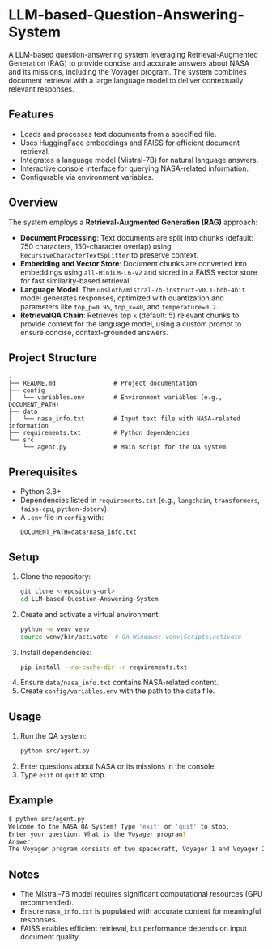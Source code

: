 # LLM-based-Question-Answering-System

A LLM-based question-answering system leveraging Retrieval-Augmented Generation (RAG) to provide concise and accurate answers about NASA and its missions, including the Voyager program. The system combines document retrieval with a large language model to deliver contextually relevant responses.

## Features
- Loads and processes text documents from a specified file.
- Uses HuggingFace embeddings and FAISS for efficient document retrieval.
- Integrates a language model (Mistral-7B) for natural language answers.
- Interactive console interface for querying NASA-related information.
- Configurable via environment variables.

## Overview
The system employs a **Retrieval-Augmented Generation (RAG)** approach:
- **Document Processing**: Text documents are split into chunks (default: 750 characters, 150-character overlap) using `RecursiveCharacterTextSplitter` to preserve context.
- **Embedding and Vector Store**: Document chunks are converted into embeddings using `all-MiniLM-L6-v2` and stored in a FAISS vector store for fast similarity-based retrieval.
- **Language Model**: The `unsloth/mistral-7b-instruct-v0.1-bnb-4bit` model generates responses, optimized with quantization and parameters like `top_p=0.95`, `top_k=40`, and `temperature=0.2`.
- **RetrievalQA Chain**: Retrieves top `k` (default: 5) relevant chunks to provide context for the language model, using a custom prompt to ensure concise, context-grounded answers.

## Project Structure
```
.
├── README.md                # Project documentation
├── config
│   └── variables.env        # Environment variables (e.g., DOCUMENT_PATH)
├── data
│   └── nasa_info.txt        # Input text file with NASA-related information
├── requirements.txt         # Python dependencies
└── src
    └── agent.py             # Main script for the QA system
```

## Prerequisites
- Python 3.8+
- Dependencies listed in `requirements.txt` (e.g., `langchain`, `transformers`, `faiss-cpu`, `python-dotenv`).
- A `.env` file in `config` with:
  ```
  DOCUMENT_PATH=data/nasa_info.txt
  ```

## Setup
1. Clone the repository:
   ```bash
   git clone <repository-url>
   cd LLM-based-Question-Answering-System
   ```
2. Create and activate a virtual environment:
   ```bash
   python -m venv venv
   source venv/bin/activate  # On Windows: venv\Scripts\activate
   ```
3. Install dependencies:
   ```bash
   pip install --no-cache-dir -r requirements.txt
   ```
4. Ensure `data/nasa_info.txt` contains NASA-related content.
5. Create `config/variables.env` with the path to the data file.

## Usage
1. Run the QA system:
   ```bash
   python src/agent.py
   ```
2. Enter questions about NASA or its missions in the console.
3. Type `exit` or `quit` to stop.

## Example
```bash
$ python src/agent.py
Welcome to the NASA QA System! Type 'exit' or 'quit' to stop.
Enter your question: What is the Voyager program?
Answer:
The Voyager program consists of two spacecraft, Voyager 1 and Voyager 2, launched by NASA in 1977 to explore the outer planets and eventually study interstellar space. Both spacecraft visited Jupiter and Saturn, with Voyager 2 also exploring Uranus and Neptune. They continue to send data back to Earth, providing insights into the far reaches of our solar system.
```

## Notes
- The Mistral-7B model requires significant computational resources (GPU recommended).
- Ensure `nasa_info.txt` is populated with accurate content for meaningful responses.
- FAISS enables efficient retrieval, but performance depends on input document quality.
